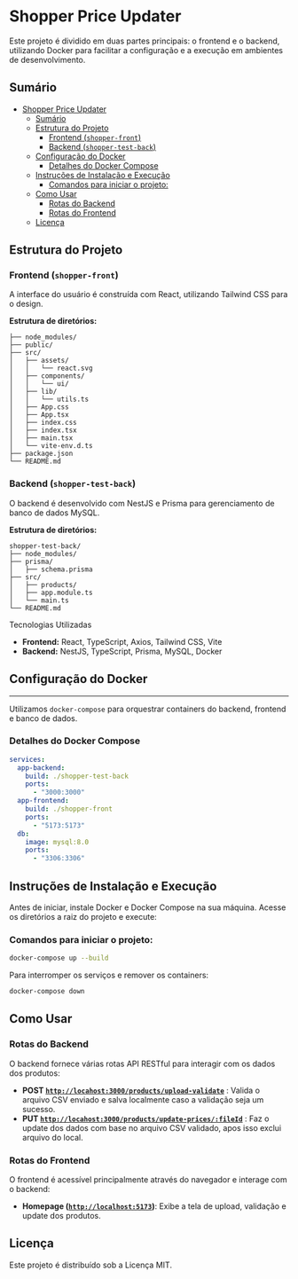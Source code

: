 Shopper Price Updater
=====================

Este projeto é dividido em duas partes principais: o frontend e o backend, utilizando Docker para facilitar a configuração e a execução em ambientes de desenvolvimento.

Sumário
-------

- [Shopper Price Updater](#shopper-price-updater)
  - [Sumário](#sumário)
  - [Estrutura do Projeto](#estrutura-do-projeto)
    - [Frontend (`shopper-front`)](#frontend-shopper-front)
    - [Backend (`shopper-test-back`)](#backend-shopper-test-back)
  - [Configuração do Docker](#configuração-do-docker)
    - [Detalhes do Docker Compose](#detalhes-do-docker-compose)
  - [Instruções de Instalação e Execução](#instruções-de-instalação-e-execução)
    - [Comandos para iniciar o projeto:](#comandos-para-iniciar-o-projeto)
  - [Como Usar](#como-usar)
    - [Rotas do Backend](#rotas-do-backend)
    - [Rotas do Frontend](#rotas-do-frontend)
  - [Licença](#licença)

## Estrutura do Projeto

### Frontend (`shopper-front`)

A interface do usuário é construída com React, utilizando Tailwind CSS para o design.

**Estrutura de diretórios:**

```shopper-front/
├── node_modules/
├── public/
├── src/
│   ├── assets/
│   │   └── react.svg
│   ├── components/
│   │   └── ui/
│   ├── lib/
│   │   └── utils.ts
│   ├── App.css
│   ├── App.tsx
│   ├── index.css
│   ├── index.tsx
│   ├── main.tsx
│   └── vite-env.d.ts
├── package.json
└── README.md
```

### Backend (`shopper-test-back`)

O backend é desenvolvido com NestJS e Prisma para gerenciamento de banco de dados MySQL.

**Estrutura de diretórios:**

```
shopper-test-back/
├── node_modules/
├── prisma/
│   ├── schema.prisma
├── src/
│   ├── products/
│   ├── app.module.ts
│   └── main.ts
└── README.md
```

Tecnologias Utilizadas

*   **Frontend:** React, TypeScript, Axios, Tailwind CSS, Vite
*   **Backend:** NestJS, TypeScript, Prisma, MySQL, Docker

## Configuração do Docker
----------------------

Utilizamos `docker-compose` para orquestrar containers do backend, frontend e banco de dados.

### Detalhes do Docker Compose
```yaml
services:
  app-backend:
    build: ./shopper-test-back
    ports:
      - "3000:3000"
  app-frontend:
    build: ./shopper-front
    ports:
      - "5173:5173"
  db:
    image: mysql:8.0
    ports:
      - "3306:3306"
```


## Instruções de Instalação e Execução

Antes de iniciar, instale Docker e Docker Compose na sua máquina. Acesse os diretórios a raiz do projeto e execute:

### Comandos para iniciar o projeto:
```bash 
docker-compose up --build
```

Para interromper os serviços e remover os containers:

```bash 
docker-compose down
```

## Como Usar

### Rotas do Backend

O backend fornece várias rotas API RESTful para interagir com os dados dos produtos:

*   **POST [`http://locahost:3000/products/upload-validate`](http://locahost:3000/products/upload-validate)** : Valida o arquivo CSV enviado e salva localmente caso a validação seja um sucesso.
*   **PUT [`http://locahost:3000/products/update-prices/:fileId`](http://locahost:3000/products/update-prices/:fileId)** : Faz o update dos dados com base no arquivo CSV validado, apos isso exclui arquivo do local.

### Rotas do Frontend

O frontend é acessível principalmente através do navegador e interage com o backend:

*   **Homepage ([`http://localhost:5173`](http://localhost:5173))**: Exibe a tela de upload, validação e update dos produtos.

## Licença

Este projeto é distribuído sob a Licença MIT.